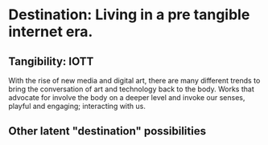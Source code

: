 # Destination: Living in a pre tangible internet era.

## Tangibility: IOTT

With the rise of new media and digital art, there are many different trends to bring the conversation of art and technology back to the body. Works that advocate for involve the body on a deeper level and invoke our senses, playful and engaging; interacting with us.

## Other latent "destination" possibilities

